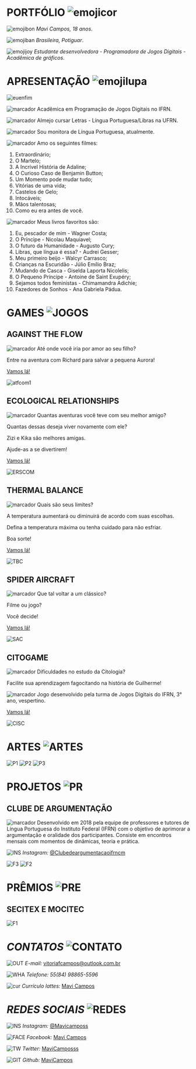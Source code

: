 # **PORTFÓLIO** ![emojicor](emojicor.jpg)

![emojibon](emojibon.jpg) _Mavi Campos, 18 anos_.

![emojiban](emojiban.jpg) _Brasileira, Potiguar_.

![emojijoy](emojijoy.jpg) _Estudante desenvolvedora - Programadora de Jogos Digitais - Acadêmica de gráficos_.

#  **APRESENTAÇÃO** ![emojilupa](emojilupa.jpg)
![euenfim](euenfim.png) 

![marcador](marcador.jpg) Acadêmica em Programação de Jogos Digitais no IFRN.

![marcador](marcador.jpg) Almejo cursar Letras - Língua Portuguesa/Libras na UFRN. 

![marcador](marcador.jpg) Sou monitora de Língua Portuguesa, atualmente.


![marcador](marcador.jpg) Amo os seguintes filmes:


1. Extraordinário;
2. O Martelo;
3. A Incrível História de Adaline;
4. O Curioso Caso de Benjamin Button;
5. Um Momento pode mudar tudo;
6. Vitórias de uma vida;
7. Castelos de Gelo;
8. Intocáveis;
9. Mãos talentosas;
10. Como eu era antes de você.



![marcador](marcador.jpg) Meus livros favoritos são:


1. Eu, pescador de mim - Wagner Costa;
2. O Príncipe - Nicolau Maquiavel;
3. O futuro da Humanidade - Augusto Cury;
4. Libras, que língua é essa? - Audrei Gesser;
5. Meu primeiro beijo - Walcyr Carrasco;
6. Crianças na Escuridão - Júlio Emílio Braz;
7. Mudando de Casca - Giselda Laporta Nicolelis;
8. O Pequeno Príncipe - Antoine de Saint Exupéry;
9. Sejamos todos feministas - Chimamandra Adichie;
10. Fazedores de Sonhos - Ana Gabriela Pádua.

# **GAMES** ![JOGOS](JOGOS.jpg)

## AGAINST THE FLOW

![marcador](marcador.jpg) Até onde você iria por amor ao seu filho?

Entre na aventura com Richard para salvar a pequena Aurora!


<a href="https://mavicampos.github.io/ATF/" target="_blank"> Vamos lá! </a>


![atfcom1](atfcom1.png)



## ECOLOGICAL RELATIONSHIPS

![marcador](marcador.jpg) Quantas aventuras você teve com seu melhor amigo?

Quantas dessas deseja viver novamente com ele?

Zizi e Kika são melhores amigas.

Ajude-as a se divertirem!


<a href="https://mavicampos.github.io/ERS/" target="_blank"> Vamos lá! </a>


![ERSCOM](ERSCOM.png)



## THERMAL BALANCE

![marcador](marcador.jpg) Quais são seus limites?

A temperatura aumentará ou diminuirá  de acordo com suas escolhas.

Defina a temperatura máxima ou tenha cuidado para não esfriar.

Boa sorte!

<a href="https://mavicampos.github.io/TB/" target="_blank"> Vamos lá! </a>


![TBC](TBC.png)



## SPIDER AIRCRAFT

![marcador](marcador.jpg) Que tal voltar a um clássico?

Filme ou jogo?

Você decide!


<a href="https://mavicampos.github.io/SA/" target="_blank"> Vamos lá! </a>


![SAC](SAC.png)



## CITOGAME

![marcador](marcador.jpg) Dificuldades no estudo da Citologia?

Facilite sua aprendizagem fagocitando na história de Guilherme!

![marcador](marcador.jpg) Jogo desenvolvido pela turma de Jogos Digitais do IFRN, 3° ano, vespertino.


<a href="https://mavicampos.github.io/SA/" target="_blank"> Vamos lá! </a>


![CISC](CISC.png)


# **ARTES** ![ARTES](ARTES.jpg)

![P1](P1.png)
![P2](P2.png)
![P3](P3.png)

# **PROJETOS** ![PR](PR.jpg)

## CLUBE DE ARGUMENTAÇÃO
![marcador](marcador.jpg) Desenvolvido em 2018 pela equipe de professores e tutores de Língua Portuguesa do Instituto Federal (IFRN) com o objetivo de aprimorar a argumentação e oralidade dos participantes.
Consiste em encontros mensais com momentos de dinâmicas, teoria e prática. 

![INS](INS.jpg) *Instagram:* <a href="https://www.instagram.com/clubedeargumentacaoifrncm/?hl=pt-br" target="_blank"> @Clubedeargumentacaoifrncm </a>

![F3](F3.png)
![F2](F2.png)

# **PRÊMIOS** ![PRE](PRE.jpg)
## SECITEX E MOCITEC
![F1](F1.png)

# _CONTATOS_ ![CONTATO](CONTATO.jpg)

![OUT](OUT.jpg) *E-mail:* <a href="https://outlook.live.com/mail/inbox" target="_blank"> vitoriafcampos@outlook.com.br </a>

![WHA](WHA.jpg) *Telefone:* _55(84) 98865-5596_

![cur](cur.jpg) *Currículo lattes:* <a href="http://lattes.cnpq.br/7418730248694689" target="_blank"> Mavi Campos </a>

# _REDES SOCIAIS_ ![REDES](REDES.jpg)


![INS](INS.jpg) *Instagram:* <a href="https://www.instagram.com/mavicamposs/?hl=pt-br" target="_blank"> @Mavicamposs </a>

![FACE](FACE.jpg) *Facebook:* <a href="https://www.facebook.com/vitoria.campos3154" target="_blank"> Mavi Campos </a>

![TW](TW.jpg) *Twitter:* <a href="https://www.twitter.com/MaviCamposss" target="_blank"> MaviCamposss </a>

![GIT](GIT.jpg) *Github:* <a href="https://github.com/MaviCampos" target="_blank"> MaviCampos </a>
